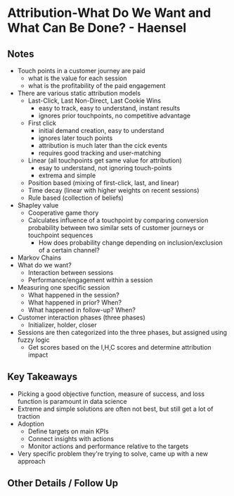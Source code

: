 # Attribution-What Do We Want and What Can Be Done? - Haensel
 
## Notes 
 
- Touch points in a customer journey are paid
    + what is the value for each session
    + what is the profitability of the paid engagement
- There are various static attribution models
    + Last-Click, Last Non-Direct, Last Cookie Wins
        * easy to track, easy to understand, instant results
        * ignores prior touchpoints, no competitive advantage
    + First click
        * initial demand creation, easy to understand
        * ignores later touch points
        * attribution is much later than the cick events
        * requires good tracking and user-matching
    + Linear (all touchpoints get same value for attribution)
        * esay to understand, not ignoring touch-points
        * extrema and simple
    + Position based (mixing of first-click, last, and linear)
    + Time decay (linear with higher weights on recent sessions)
    + Rule based (collection of beliefs)
- Shapley value
    + Cooperative game thory
    + Calculates influence of a touchpoint by comparing conversion probability between two similar sets of customer journeys or touchpoint sequences
        * How does probability change depending on inclusion/exclusion of a certain channel?
- Markov Chains 
- What do we want?
    + Interaction between sessions
    + Performance/engagement within a session
- Measuring one specific session
    + What happened in the session?
    + What happened in prior? When?
    + What happened in follow-up? When?
- Customer interaction phases (three phases)
    + Initializer, holder, closer
- Sessions are then categorized into the three phases, but assigned using fuzzy logic
    + Get scores based on the I,H,C scores and determine attribution impact
 
## Key Takeaways 
 
- Picking a good objective function, measure of success, and loss function is paramount in data science
- Extreme and simple solutions are often not best, but still get a lot of traction
- Adoption
    + Define targets on main KPIs
    + Connect insights with actions
    + Monitor actions and performance relative to the targets
- Very specific problem they're trying to solve, came up with a new approach

## Other Details / Follow Up 
 
 
